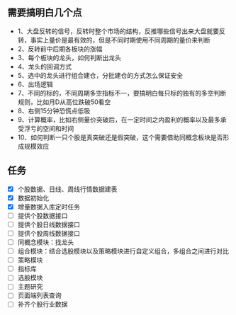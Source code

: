 ## 需要搞明白几个点

- 1、大盘反转的信号，反转时整个市场的结构，反推哪些信号出来大盘就要反转，事实上量价是最有效的，但是不同时期使用不同周期的量价来判断
- 2、反转前中后期各板块的涨幅
- 3、每个板块的龙头，如何判断出龙头
- 4、龙头的回调方式
- 5、选中的龙头进行组合建仓，分批建仓的方式怎么保证安全
- 6、出场逻辑
- 7、不同的标的，不同周期多空指标不一，要搞明白每只标的独有的多空判断规则，比如月D从高位跌破50看空
- 8、右侧15分钟恐慌点低吸
- 9、计算概率，比如右侧量价突破后，在一定时间之内盈利的概率以及最多承受浮亏的空间和时间
- 10、如何判断一只个股是真突破还是假突破，这个需要借助同概念板块是否形成规模效应

## 任务

- [x] 个股数据、日线、周线行情数据建表
- [x] 数据初始化
- [x] 增量数据入库定时任务
- [ ] 提供个股数据接口
- [ ] 提供个股日线数据接口
- [ ] 提供个股周线数据接口
- [ ] 同概念模块：找龙头
- [ ] 组合模块：结合选股模块以及策略模块进行自定义组合，多组合之间进行对比
- [ ] 策略模块
- [ ] 指标库
- [ ] 选股模块
- [ ] 主题研究
- [ ] 页面端列表查询
- [ ] 补齐个股行业数据
